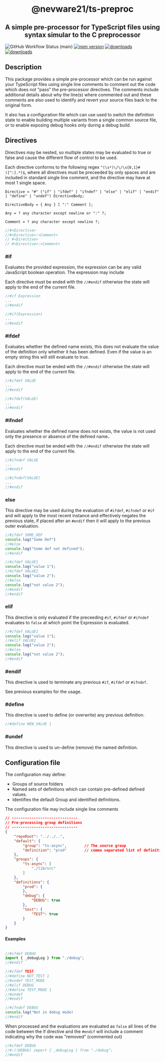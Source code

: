 <h1 align="center">@nevware21/ts-preproc</h1>
<h2 align="center">A simple pre-processor for TypeScript files using syntax simular to the C preprocessor</h2>

![GitHub Workflow Status (main)](https://img.shields.io/github/actions/workflow/status/nevware21/ts-build-tools/ci.yml?branch=main)
[![npm version](https://badge.fury.io/js/%40nevware21%2Fts-preproc.svg)](https://badge.fury.io/js/%40nevware21%2Fts-preproc)
[![downloads](https://img.shields.io/npm/dt/%40nevware21/ts-preproc.svg)](https://www.npmjs.com/package/%40nevware21/ts-preproc)
[![downloads](https://img.shields.io/npm/dm/%40nevware21/ts-preproc.svg)](https://www.npmjs.com/package/%40nevware21/ts-preproc)

## Description

This package provides a simple pre-processor which can be run against your TypeScript files using single line comments
to comment out the code which does not "pass" the pre-processor directives. The comments include additional details about
why the line(s) where commented out and these comments are also used to identify and revert your source files back to the
original form.

It also has a configuration file which can use used to switch the definition state to enable building multiple variants from
a single common source file, or to enable exposing debug hooks only during a debug build.

## Directives

Directives may be nested, so multiple states may be evaluated to true or false and cause the different
flow of control to be used.

Each directive conforms to the following regex `^(\s*)\/\/\s{0,1}#([^:].*)$`, where all directives must
be preceeded by only spaces and are included in standard single line comment, and the directive may have
at most 1 single space.

```ebnf
Directive = "#" ("if" | "ifdef" | "ifndef" | "else" | "elif" | "endif" | "define" | "undef") DirectiveBody;

DirectiveBody = { Any } [ ":" Comment ];

Any = ? any character except newline or ":" ?;

Comment = ? any character except newline ?;
```
```ts
//#<Directive>
//#<Directive>:<Comment>
// #<Directive>
// #<Directive>:<Comment>
```

### #if

Evaluates the provided expression, the expression can be any valid JavaScript boolean operation.
The expression may include 

Each directive must be ended with the `//#endif` otherwise the state will apply to the end of the
current file.

```ts
//#if Expression
...
//#endif

//#if(Expression)
...
//#endif
```

### #ifdef

Evaluates whether the defined name exists, this does not evaluate the value of the definition only
whether it has been defined. Even if the value is an empty string this will still evaluate to true.

Each directive must be ended with the `//#endif` otherwise the state will apply to the end of the
current file.

```ts
//#ifdef VALUE
...
//#endif

//#ifdef(VALUE)
...
//#endif
```

### #ifndef

Evaluates whether the defined name does not exists, the value is not used only the presence or absence
of the defined name..

Each directive must be ended with the `//#endif` otherwise the state will apply to the end of the
current file.

```ts
//#ifndef VALUE
...
//#endif

//#ifndef(VALUE)
...
//#endif
```

### else

This directive may be used during the evaluation of `#ifdef`, `#ifndef` or `#if` and will apply to the
most recent instance and effectively negates the previous state, if placed after an `#endif` then it
will apply to the previous outer evaluation.

```ts
//#ifdef SOME_DEF
console.log("Some Def")
//#else
console.log("Some def not defined");
//#endif

//#ifdef VALUE1
console.log("value 1");
//#ifdef VALUE2
console.log("value 2");
//#else
console.log("not value 2");
//#endif
//#endif
```

### elif

This directive is only evaluated if the preceeding `#if`, `#ifdef` or `#ifndef` evaluates to `false` at
which point the Expression is evaluated.

```ts
//#ifdef VALUE1
console.log("value 1");
//#elif VALUE2
console.log("value 2");
//#else
console.log("not value 2");
//#endif
```

### #endif

This directive is used to terminate any previous `#if`, `#ifdef` or `#ifndef`.

See previous examples for the usage.

### #define

This directive is used to define (or overwrite) any previous definition.

```ts
//#define NEW_VALUE 1
```

### #undef

This directive is used to un-define (remove) the named definition. 

## Configuration file

The configuration may define:

- Groups of source folders
- Named sets of definitions which can contain pre-defined defined values.
- Identifies the default Group and identified definitions.

The configuration file may include single line comments

```json
// ------------------------------
// Pre-processing group definitions
// ------------------------------
{
    "repoRoot": "../../..",
    "default": {
        "group": "ts-async",        // The source group
        "definition": "prod"        // comma separated list of definition groups
    },
    "groups": {
        "ts-async": [
            "./lib/src"
        ]
    },
    "definitions": {
        "prod": {
        },
        "debug": {
            "DEBUG": true
        },
        "test": {
            "TEST": true
        }
    }
}
```

#### Examples

```ts

//#ifdef DEBUG
import { _debugLog } from "./debug";
//#endif

//#ifdef TEST
//#define NOT_TEST 1
//#undef TEST_MODE
//#elif DEBUG
//#define TEST_MODE 1
//#undef 
//#endif

//#ifndef DEBUG
console.log("Not in debug mode)
//#endif
```

When processed and the evaluations are evaluated as `false` all lines of the code between the if directive
and the `#endif` will include a comment indicating why the code was "removed" (commented out)

```ts
//#ifdef DEBUG
//#:(!DEBUG) import { _debugLog } from "./debug";
//#endif
```
